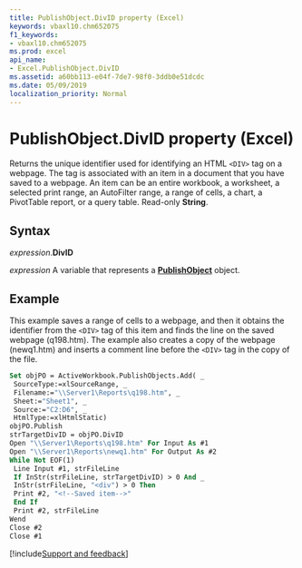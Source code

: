 ```yaml
---
title: PublishObject.DivID property (Excel)
keywords: vbaxl10.chm652075
f1_keywords:
- vbaxl10.chm652075
ms.prod: excel
api_name:
- Excel.PublishObject.DivID
ms.assetid: a60bb113-e04f-7de7-98f0-3ddb0e51dcdc
ms.date: 05/09/2019
localization_priority: Normal
---
```



# PublishObject.DivID property (Excel)

Returns the unique identifier used for identifying an HTML `<DIV>` tag on a webpage. The tag is associated with an item in a document that you have saved to a webpage. An item can be an entire workbook, a worksheet, a selected print range, an AutoFilter range, a range of cells, a chart, a PivotTable report, or a query table. Read-only **String**.


## Syntax

_expression_.**DivID**

_expression_ A variable that represents a **[PublishObject](Excel.PublishObject.md)** object.


## Example

This example saves a range of cells to a webpage, and then it obtains the identifier from the `<DIV>` tag of this item and finds the line on the saved webpage (q198.htm). The example also creates a copy of the webpage (newq1.htm) and inserts a comment line before the `<DIV>` tag in the copy of the file.


```vb
Set objPO = ActiveWorkbook.PublishObjects.Add( _ 
 SourceType:=xlSourceRange, _ 
 Filename:="\\Server1\Reports\q198.htm", _ 
 Sheet:="Sheet1", _ 
 Source:="C2:D6", _ 
 HtmlType:=xlHtmlStatic) 
objPO.Publish 
strTargetDivID = objPO.DivID 
Open "\\Server1\Reports\q198.htm" For Input As #1 
Open "\\Server1\Reports\newq1.htm" For Output As #2 
While Not EOF(1) 
 Line Input #1, strFileLine 
 If InStr(strFileLine, strTargetDivID) > 0 And _ 
 InStr(strFileLine, "<div") > 0 Then 
 Print #2, "<!--Saved item-->" 
 End If 
 Print #2, strFileLine 
Wend 
Close #2 
Close #1
```




[!include[Support and feedback](~/includes/feedback-boilerplate.md)]